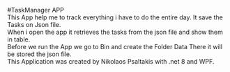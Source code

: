 #TaskManager APP  </br>
This App help me to track everything i have to do the entire day. It save the Tasks on Json file. </br>
When i open the app it retrieves the tasks from the json file and show them in table. </br>
Before we run the App we go to Bin and create the Folder Data There it will be stored the json file. </br>
This Application was created by Nikolaos Psaltakis with .net 8 and WPF.

